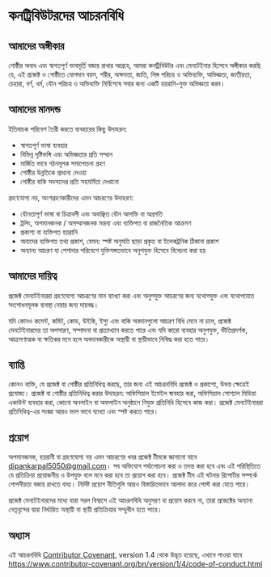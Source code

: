 # কনট্রিবিউটরদের আচরনবিধি

## আমাদের অঙ্গীকার

গোষ্ঠীর অবাধ এবং স্বাগতপূর্ণ ভাবমূর্তি বজায় রাখার আগ্রহে, আমরা কনট্রিবিউটর এবং
মেনটেইনার হিসেবে অঙ্গীকার করছি যে, এই প্রজেক্ট ও গোষ্ঠীতে যোগদান বয়স, শরীর,
অক্ষমতা, জাতি, লিঙ্গ পরিচয় ও অভিব্যক্তি, অভিজ্ঞতা, জাতীয়তা, চেহারা, বর্ণ,
ধর্ম, যৌন পরিচয় ও অভিব্যক্তি নির্বিশেষে সবার জন্য একটি হয়রানি-মুক্ত অভিজ্ঞতা
করব।

## আমাদের মানদন্ড

ইতিবাচক পরিবেশ তৈরী করতে ব্যবহারের কিছু উদাহরন:

- স্বাগতপূর্ণ ভাষা ব্যবহার
- বিভিন্ন দৃষ্টিভঙ্গি এবং অভিজ্ঞতার প্রতি সম্মান
- মার্জিত ভাবে গঠনমূলক সমালোচনা গ্রহণ
- গোষ্ঠীর উন্নতিকে প্রাধান্য দেওয়া
- গোষ্ঠীর বাকি সদস্যদের প্রতি সহমর্মিতা দেখানো

গ্রহণযোগ্য নয়, অংশগ্রহণকারীদের এমন আচরণের উদাহরণ:

- যৌনতাপূর্ণ ভাষা বা চিত্রাবলী এবং অবাঞ্ছিত যৌন আসক্তি বা অগ্রগতি
- ট্রলিং, অপমানজনক / অসম্মানজনক মন্তব্য এবং ব্যক্তিগত বা রাজনৈতিক আক্রমণ
- প্রকাশ্য বা ব্যক্তিগত হয়রানি
- অন্যদের ব্যক্তিগত তথ্য প্রকাশ, যেমন: স্পষ্ট অনুমতি ছাড়া প্রকৃত বা ইলেকট্রনিক
  ঠিকানা প্রকাশ
- অন্যান্য আচরণ যা পেশাদার পরিবেশে যুক্তিসঙ্গতভাবে অনুপযুক্ত হিসেবে বিবেচনা করা
  হয়

## আমাদের দায়িত্ব

প্রজেক্ট মেনটেইনাররা গ্রহণযোগ্য আচরণের মান ব্যাখ্যা করা এবং অনুপযুক্ত আচরণের
জন্য যথোপযুক্ত এবং যথোপযোত সংশোধনমূলক ব্যবস্থা নেয়ার জন্য দায়বদ্ধ।

যদি কোনও কমেন্ট, কমিট, কোড, উইকি, ইস্যু এবং বাকি অবদানগুলো আচরণ বিধি মেনে না
চলে, প্রজেক্ট মেনটেইনারদের তা অপসারণ, সম্পাদনা বা প্রত্যাখ্যান করতে পারে এবং যদি
কারো ব্যবহার অনুপযুক্ত, ভীতিপ্রদর্শক, আক্রমণাত্মক বা ক্ষতিকর মনে হলে অবদানকারীকে
অস্থায়ী বা স্থায়ীভাবে নিষিদ্ধ করা হতে পারে।

## ব্যাপ্তি

কোনও ব্যক্তি, যে প্রজেক্ট বা গোষ্ঠীর প্রতিনিধিত্ব করছে, তার জন্য এই আচরনবিধি
প্রজেক্ট ও প্রকাশ্যে, উভয় ক্ষেত্রেই প্রযোজ্য। প্রজেক্ট বা গোষ্ঠীর প্রতিনিধিত্ব
করার উদাহরন: অফিসিয়াল ইমেইল ব্য়বহার করা, অফিসিয়াল সোশ্যাল মিডিয়া একাউন্ট ব্যবহার
করা, কোনো অনলাইন বা অফলাইন অনুষ্ঠানে নিযুক্ত প্রতিনিধি হিসেবে কাজ করা। প্রজেক্ট
মেনটেইনাররা প্রতিনিধিত্ব-এর সংজ্ঞা আরও ভাল ভাবে ব্যাখ্যা এবং স্পষ্ট করতে পারে।

## প্রয়োগ

অপমানজনক, হয়রানী বা গ্রহণযোগ্য নয় এমন আচরণের খবর প্রজেক্ট টীমকে জানানো যাবে
dipankarpal5050@gmail.com। সব অভিযোগ পর্যালোচনা করা ও তদন্ত করা হবে এবং এই
পরিস্থিতিতে যে প্রতিক্রিয়া প্রয়োজনীয় ও উপযুক্ত বলে মনে করা হবে তা প্রয়োগ করা
হবে। প্রজেক্ট টীম এই ঘটনার রিপোর্টার সম্পর্কে গোপনীয়তা বজায় রাখতে বাধ্য।
নির্দিষ্ট প্রয়োগ নীতিগুলি আরও বিস্তারিতভাবে আলাদা করে পোস্ট করা যেতে পারে।

প্রজেক্ট মেনটেইনারদের মধ্যে যারা সরল বিশ্বাসে এই আচরনবিধি অনুসরণ বা প্রয়োগ করবে
না, তারা প্রজেক্টের অন্যান্য নেতৃবৃন্দের দ্বারা নির্ধারিত অস্থায়ী বা স্থায়ী
প্রতিক্রিয়ার সম্মুখীন হতে পারে।

## অধ্যাস

এই আচরনবিধি [Contributor Covenant][homepage], version 1.4 থেকে উদ্ভূত হয়েছে,
এখানে পাওয়া যাবে
https://www.contributor-covenant.org/bn/version/1/4/code-of-conduct.html

[homepage]: https://www.contributor-covenant.org
